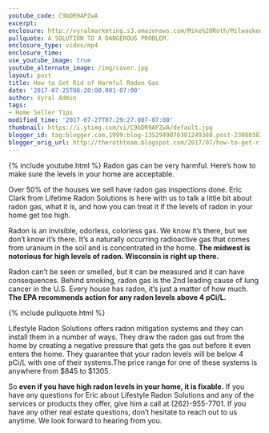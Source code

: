 ```yaml
---
youtube_code: C9bDR9APZwA
excerpt:
enclosure: http://vyralmarketing.s3.amazonaws.com/Mike%20Roth/Milwaukee%20Real%20Estate-%20How%20to%20Get%20Rid%20of%20Harmful%20Radon%20Gas.mp4
pullquote: A SOLUTION TO A DANGEROUS PROBLEM.
enclosure_type: video/mp4
enclosure_time:
use_youtube_image: true
youtube_alternate_image: /img/cover.jpg
layout: post
title: How to Get Rid of Harmful Radon Gas
date: '2017-07-25T08:20:00.001-07:00'
author: Vyral Admin
tags:
- Home Seller Tips
modified_time: '2017-07-27T07:29:27.007-07:00'
thumbnail: https://i.ytimg.com/vi/C9bDR9APZwA/default.jpg
blogger_id: tag:blogger.com,1999:blog-1352949070381249388.post-2308038388193741660
blogger_orig_url: http://therothteam.blogspot.com/2017/07/how-to-get-rid-of-harmful-radon-gas.html
---
```

{% include youtube.html %}
Radon gas can be very harmful. Here’s how to make sure the levels in your home are acceptable.

Over 50% of the houses we sell have radon gas inspections done. Eric Clark from Lifetime Radon Solutions is here with us to talk a little bit about radon gas, what it is, and how you can treat it if the levels of radon in your home get too high.

Radon is an invisible, odorless, colorless gas. We know it’s there, but we don’t know it’s there. It’s a naturally occurring radioactive gas that comes from uranium in the soil and is concentrated in the home. **The midwest is notorious for high levels of radon. Wisconsin is right up there.**

Radon can’t be seen or smelled, but it can be measured and it can have consequences. Behind smoking, radon gas is the 2nd leading cause of lung cancer in the U.S. Every house has radon, it’s just a matter of how much. **The EPA recommends action for any radon levels above 4 pCi/L.**

{% include pullquote.html %}

Lifestyle Radon Solutions offers radon mitigation systems and they can install them in a number of ways. They draw the radon gas out from the home by creating a negative pressure that gets the gas out before it even enters the home. They guarantee that your radon levels will be below 4 pCi/L with one of their systems.The price range for one of these systems is anywhere from $845 to $1305.

So **even if you have high radon levels in your home, it is fixable.** If you have any questions for Eric about Lifestyle Radon Solutions and any of the services or products they offer, give him a call at (262)-955-7701. If you have any other real estate questions, don’t hesitate to reach out to us anytime. We look forward to hearing from you.

